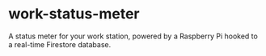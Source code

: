 # work-status-meter
A status meter for your work station, powered by a Raspberry Pi hooked to a real-time Firestore database.
